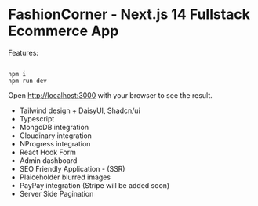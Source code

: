 # FashionCorner - Next.js 14 Fullstack Ecommerce App

Features:

```

npm i
npm run dev

```

Open [http://localhost:3000](http://localhost:3000) with your browser to see the result.


- Tailwind design + DaisyUI, Shadcn/ui 
- Typescript
- MongoDB integration
- Cloudinary integration
- NProgress integration
- React Hook Form
- Admin dashboard
- SEO Friendly Application - (SSR)
- Plaiceholder blurred images
- PayPay integration (Stripe will be added soon) 
- Server Side Pagination
